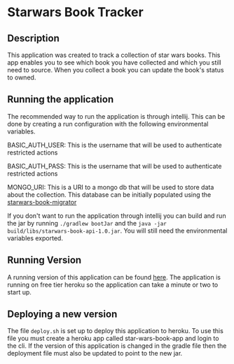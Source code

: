 # Starwars Book Tracker

## Description

This application was created to track a collection of star wars books. This app enables you to see which book you have
collected and which you still need to source. When you collect a book you can update the book's status to owned.

## Running the application

The recommended way to run the application is through intellij. This can be done by creating a run configuration with the following environmental variables.

BASIC_AUTH_USER: This is the username that will be used to authenticate restricted actions

BASIC_AUTH_PASS: This is the username that will be used to authenticate restricted actions

MONGO_URI: This is a  URI to a mongo db that will be used to store data about the collection.
This database can be initially populated using the [starwars-book-migrator](https://github.com/eetar1/Start-Wars-Book-Migrator)

If you don't want to run the application through intellij you can build and run the jar by running
```./gradlew bootJar``` and the ```java -jar build/libs/starwars-book-api-1.0.jar```. You will still need the environmental variables exported.

## Running Version

A running version of this application can be found [here](https://star-wars-book-app.herokuapp.com/).
The application is running on free tier heroku so the application can take a minute or two to start up.

## Deploying a new version

The file ```deploy.sh``` is set up to deploy this application to heroku. To use this file you must create a heroku app
called star-wars-book-app and login to the cli. If the version of this application is changed in the gradle file then
the deployment file must also be updated to point to the new jar.
